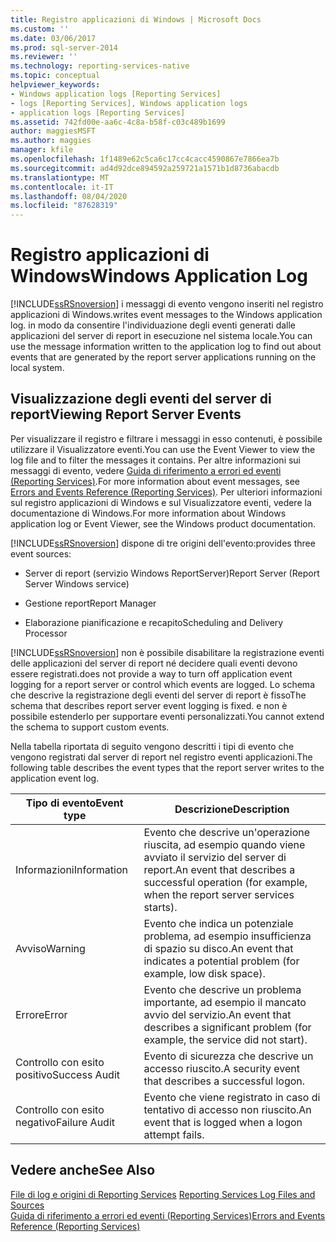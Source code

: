 ```yaml
---
title: Registro applicazioni di Windows | Microsoft Docs
ms.custom: ''
ms.date: 03/06/2017
ms.prod: sql-server-2014
ms.reviewer: ''
ms.technology: reporting-services-native
ms.topic: conceptual
helpviewer_keywords:
- Windows application logs [Reporting Services]
- logs [Reporting Services], Windows application logs
- application logs [Reporting Services]
ms.assetid: 742fd00e-aa6c-4c8a-b58f-c03c489b1699
author: maggiesMSFT
ms.author: maggies
manager: kfile
ms.openlocfilehash: 1f1489e62c5ca6c17cc4cacc4590867e7866ea7b
ms.sourcegitcommit: ad4d92dce894592a259721a1571b1d8736abacdb
ms.translationtype: MT
ms.contentlocale: it-IT
ms.lasthandoff: 08/04/2020
ms.locfileid: "87628319"
---
```

# <a name="windows-application-log"></a><span data-ttu-id="bd7cf-102">Registro applicazioni di Windows</span><span class="sxs-lookup"><span data-stu-id="bd7cf-102">Windows Application Log</span></span>
  [!INCLUDE[ssRSnoversion](../../includes/ssrsnoversion-md.md)] <span data-ttu-id="bd7cf-103">i messaggi di evento vengono inseriti nel registro applicazioni di Windows.</span><span class="sxs-lookup"><span data-stu-id="bd7cf-103">writes event messages to the Windows application log.</span></span> <span data-ttu-id="bd7cf-104">in modo da consentire l'individuazione degli eventi generati dalle applicazioni del server di report in esecuzione nel sistema locale.</span><span class="sxs-lookup"><span data-stu-id="bd7cf-104">You can use the message information written to the application log to find out about events that are generated by the report server applications running on the local system.</span></span>  
  
## <a name="viewing-report-server-events"></a><span data-ttu-id="bd7cf-105">Visualizzazione degli eventi del server di report</span><span class="sxs-lookup"><span data-stu-id="bd7cf-105">Viewing Report Server Events</span></span>  
 <span data-ttu-id="bd7cf-106">Per visualizzare il registro e filtrare i messaggi in esso contenuti, è possibile utilizzare il Visualizzatore eventi.</span><span class="sxs-lookup"><span data-stu-id="bd7cf-106">You can use the Event Viewer to view the log file and to filter the messages it contains.</span></span> <span data-ttu-id="bd7cf-107">Per altre informazioni sui messaggi di evento, vedere [Guida di riferimento a errori ed eventi &#40;Reporting Services&#41;](../troubleshooting/errors-and-events-reference-reporting-services.md).</span><span class="sxs-lookup"><span data-stu-id="bd7cf-107">For more information about event messages, see [Errors and Events Reference &#40;Reporting Services&#41;](../troubleshooting/errors-and-events-reference-reporting-services.md).</span></span> <span data-ttu-id="bd7cf-108">Per ulteriori informazioni sul registro applicazioni di Windows e sul Visualizzatore eventi, vedere la documentazione di Windows.</span><span class="sxs-lookup"><span data-stu-id="bd7cf-108">For more information about Windows application log or Event Viewer, see the Windows product documentation.</span></span>  
  
 [!INCLUDE[ssRSnoversion](../../includes/ssrsnoversion-md.md)] <span data-ttu-id="bd7cf-109">dispone di tre origini dell'evento:</span><span class="sxs-lookup"><span data-stu-id="bd7cf-109">provides three event sources:</span></span>  
  
-   <span data-ttu-id="bd7cf-110">Server di report (servizio Windows ReportServer)</span><span class="sxs-lookup"><span data-stu-id="bd7cf-110">Report Server (Report Server Windows service)</span></span>  
  
-   <span data-ttu-id="bd7cf-111">Gestione report</span><span class="sxs-lookup"><span data-stu-id="bd7cf-111">Report Manager</span></span>  
  
-   <span data-ttu-id="bd7cf-112">Elaborazione pianificazione e recapito</span><span class="sxs-lookup"><span data-stu-id="bd7cf-112">Scheduling and Delivery Processor</span></span>  
  
 [!INCLUDE[ssRSnoversion](../../includes/ssrsnoversion-md.md)] <span data-ttu-id="bd7cf-113">non è possibile disabilitare la registrazione eventi delle applicazioni del server di report né decidere quali eventi devono essere registrati.</span><span class="sxs-lookup"><span data-stu-id="bd7cf-113">does not provide a way to turn off application event logging for a report server or control which events are logged.</span></span> <span data-ttu-id="bd7cf-114">Lo schema che descrive la registrazione degli eventi del server di report è fisso</span><span class="sxs-lookup"><span data-stu-id="bd7cf-114">The schema that describes report server event logging is fixed.</span></span> <span data-ttu-id="bd7cf-115">e non è possibile estenderlo per supportare eventi personalizzati.</span><span class="sxs-lookup"><span data-stu-id="bd7cf-115">You cannot extend the schema to support custom events.</span></span>  
  
 <span data-ttu-id="bd7cf-116">Nella tabella riportata di seguito vengono descritti i tipi di evento che vengono registrati dal server di report nel registro eventi applicazioni.</span><span class="sxs-lookup"><span data-stu-id="bd7cf-116">The following table describes the event types that the report server writes to the application event log.</span></span>  
  
|<span data-ttu-id="bd7cf-117">Tipo di evento</span><span class="sxs-lookup"><span data-stu-id="bd7cf-117">Event type</span></span>|<span data-ttu-id="bd7cf-118">Descrizione</span><span class="sxs-lookup"><span data-stu-id="bd7cf-118">Description</span></span>|  
|----------------|-----------------|  
|<span data-ttu-id="bd7cf-119">Informazioni</span><span class="sxs-lookup"><span data-stu-id="bd7cf-119">Information</span></span>|<span data-ttu-id="bd7cf-120">Evento che descrive un'operazione riuscita, ad esempio quando viene avviato il servizio del server di report.</span><span class="sxs-lookup"><span data-stu-id="bd7cf-120">An event that describes a successful operation (for example, when the report server services starts).</span></span>|  
|<span data-ttu-id="bd7cf-121">Avviso</span><span class="sxs-lookup"><span data-stu-id="bd7cf-121">Warning</span></span>|<span data-ttu-id="bd7cf-122">Evento che indica un potenziale problema, ad esempio insufficienza di spazio su disco.</span><span class="sxs-lookup"><span data-stu-id="bd7cf-122">An event that indicates a potential problem (for example, low disk space).</span></span>|  
|<span data-ttu-id="bd7cf-123">Errore</span><span class="sxs-lookup"><span data-stu-id="bd7cf-123">Error</span></span>|<span data-ttu-id="bd7cf-124">Evento che descrive un problema importante, ad esempio il mancato avvio del servizio.</span><span class="sxs-lookup"><span data-stu-id="bd7cf-124">An event that describes a significant problem (for example, the service did not start).</span></span>|  
|<span data-ttu-id="bd7cf-125">Controllo con esito positivo</span><span class="sxs-lookup"><span data-stu-id="bd7cf-125">Success Audit</span></span>|<span data-ttu-id="bd7cf-126">Evento di sicurezza che descrive un accesso riuscito.</span><span class="sxs-lookup"><span data-stu-id="bd7cf-126">A security event that describes a successful logon.</span></span>|  
|<span data-ttu-id="bd7cf-127">Controllo con esito negativo</span><span class="sxs-lookup"><span data-stu-id="bd7cf-127">Failure Audit</span></span>|<span data-ttu-id="bd7cf-128">Evento che viene registrato in caso di tentativo di accesso non riuscito.</span><span class="sxs-lookup"><span data-stu-id="bd7cf-128">An event that is logged when a logon attempt fails.</span></span>|  
  
## <a name="see-also"></a><span data-ttu-id="bd7cf-129">Vedere anche</span><span class="sxs-lookup"><span data-stu-id="bd7cf-129">See Also</span></span>  
 <span data-ttu-id="bd7cf-130">[File di log e origini di Reporting Services](../report-server/reporting-services-log-files-and-sources.md) </span><span class="sxs-lookup"><span data-stu-id="bd7cf-130">[Reporting Services Log Files and Sources](../report-server/reporting-services-log-files-and-sources.md) </span></span>  
 [<span data-ttu-id="bd7cf-131">Guida di riferimento a errori ed eventi &#40;Reporting Services&#41;</span><span class="sxs-lookup"><span data-stu-id="bd7cf-131">Errors and Events Reference &#40;Reporting Services&#41;</span></span>](../troubleshooting/errors-and-events-reference-reporting-services.md)  
  
  
